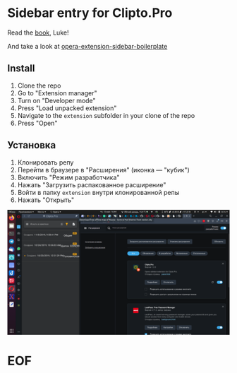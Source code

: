 # Sidebar entry for Clipto.Pro

Read the [book](https://dev.opera.com/extensions/sidebar-action-manual/), Luke!

And take a look at [opera-extension-sidebar-boilerplate](https://github.com/da2x/opera-extension-sidebar-boilerplate)

## Install

1. Clone the repo
1. Go to "Extension manager"
1. Turn on "Developer mode"
1. Press "Load unpacked extension"
1. Navigate to the `extension` subfolder in your clone of the repo
1. Press "Open"

## Установка

1. Клонировать репу
1. Перейти в браузере в "Расширения" (иконка — "кубик")
1. Включить "Режим разработчика"
1. Нажать "Загрузить распакованное расширение"
1. Войти в папку `extension` внутри клонированной репы
1. Нажать "Открыть"

![screen](screen.png)

# EOF #
<!-- vim:set ft=markdown ai et ts=4 sts=4 sw=4 cc=80: -->
